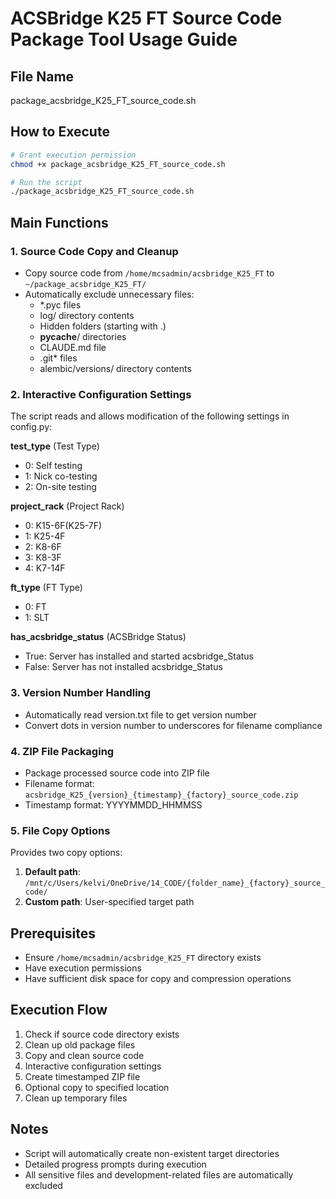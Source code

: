 # ACSBridge K25 FT Source Code Package Tool Usage Guide

## File Name
package_acsbridge_K25_FT_source_code.sh

## How to Execute
```bash
# Grant execution permission
chmod +x package_acsbridge_K25_FT_source_code.sh

# Run the script
./package_acsbridge_K25_FT_source_code.sh
```

## Main Functions

### 1. Source Code Copy and Cleanup
- Copy source code from `/home/mcsadmin/acsbridge_K25_FT` to `~/package_acsbridge_K25_FT/`
- Automatically exclude unnecessary files:
  - *.pyc files
  - log/ directory contents  
  - Hidden folders (starting with .)
  - __pycache__/ directories
  - CLAUDE.md file
  - .git* files
  - alembic/versions/ directory contents

### 2. Interactive Configuration Settings
The script reads and allows modification of the following settings in config.py:

**test_type** (Test Type)
- 0: Self testing
- 1: Nick co-testing  
- 2: On-site testing

**project_rack** (Project Rack)
- 0: K15-6F(K25-7F)
- 1: K25-4F
- 2: K8-6F
- 3: K8-3F
- 4: K7-14F

**ft_type** (FT Type)
- 0: FT
- 1: SLT

**has_acsbridge_status** (ACSBridge Status)
- True: Server has installed and started acsbridge_Status
- False: Server has not installed acsbridge_Status

### 3. Version Number Handling
- Automatically read version.txt file to get version number
- Convert dots in version number to underscores for filename compliance

### 4. ZIP File Packaging
- Package processed source code into ZIP file
- Filename format: `acsbridge_K25_{version}_{timestamp}_{factory}_source_code.zip`
- Timestamp format: YYYYMMDD_HHMMSS

### 5. File Copy Options
Provides two copy options:
1. **Default path**: `/mnt/c/Users/kelvi/OneDrive/14_CODE/{folder_name}_{factory}_source_code/`
2. **Custom path**: User-specified target path

## Prerequisites
- Ensure `/home/mcsadmin/acsbridge_K25_FT` directory exists
- Have execution permissions
- Have sufficient disk space for copy and compression operations

## Execution Flow
1. Check if source code directory exists
2. Clean up old package files
3. Copy and clean source code
4. Interactive configuration settings
5. Create timestamped ZIP file
6. Optional copy to specified location
7. Clean up temporary files

## Notes
- Script will automatically create non-existent target directories
- Detailed progress prompts during execution
- All sensitive files and development-related files are automatically excluded